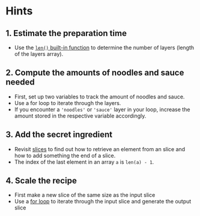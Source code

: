 # Hints

## 1. Estimate the preparation time

- Use the [`len()` built-in function][len-builtin] to determine the number of layers (length of the layers array).

## 2. Compute the amounts of noodles and sauce needed

- First, set up two variables to track the amount of noodles and sauce.
- Use a for loop to iterate through the layers.
- If you encounter a `'noodles'` or `'sauce'` layer in your loop, increase the amount stored in the respective variable accordingly.

## 3. Add the secret ingredient

- Revisit [slices][concept-slices] to find out how to retrieve an element from an slice and how to add something the end of a slice.
- The index of the last element in an array `a` is `len(a) - 1`.

## 4. Scale the recipe

- First make a new slice of the same size as the input slice
- Use a [for loop][for-loop] to iterate through the input slice and generate the output slice

[len-builtin]: https://pkg.go.dev/builtin#len
[concept-conditonals-if]: /tracks/go/concepts/conditionals-if
[concept-slices]: /tracks/go/concepts/slices
[for-loop]: https://tour.golang.org/flowcontrol/1

